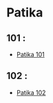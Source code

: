 # Patika

## 101 :

- [Patika 101](https://github.com/mehmetkule/patika/blob/master/p-101/README.md)

## 102 : 
- [Patika 102](https://github.com/mehmetkule/patika/blob/master/p-102/README.md)


